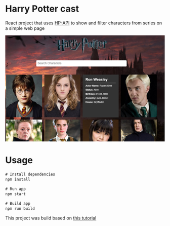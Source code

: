 # Harry Potter cast

React project that uses [HP-API](https://hp-api.herokuapp.com/) to show and filter characters from series on a simple web page



![](src/img/forReadMe.png)

# Usage

```
# Install dependencies
npm install
```

```
# Run app
npm start
```

```
# Build app
npm run build
```

This project was build based on [this tutorial](https://www.youtube.com/watch?v=YaioUnMw0mo)
